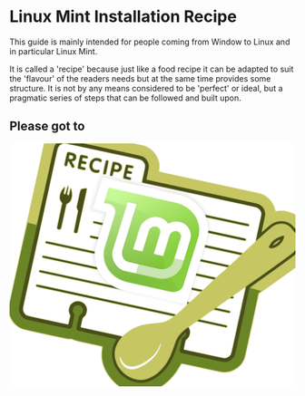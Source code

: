# Linux Mint Installation Recipe
This guide is mainly intended for people coming from Window to Linux and in particular Linux Mint.

It is called a 'recipe' because just like a food recipe it can be adapted to suit the 'flavour' of the readers needs but at the same time provides some structure. It is not by any means considered to be 'perfect' or ideal, but a pragmatic series of steps that can be followed and built upon.

## Please got to


<a href="https://github.com/appijumbo/linux_mint_installation_recipe/wiki/Are-you-ready-for-Linux-on-the-desktop%3F"><img src="linux_mint_recipe_1.svg" width="800"></a>
